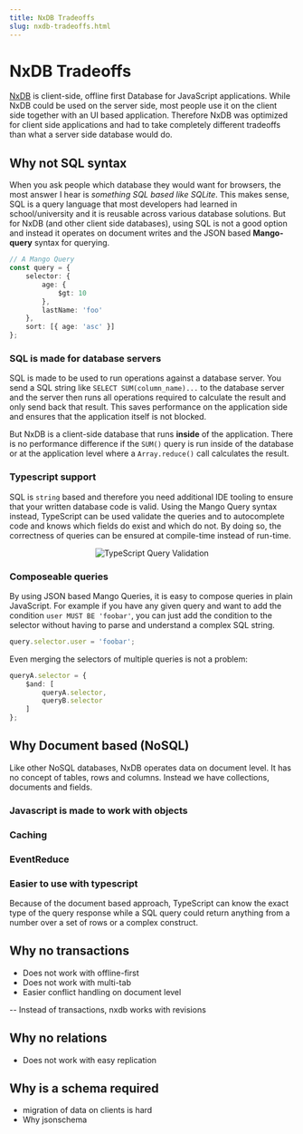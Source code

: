 ```yaml
---
title: NxDB Tradeoffs
slug: nxdb-tradeoffs.html
---
```


# NxDB Tradeoffs

[NxDB](https://nxpkg.github.io/nxdb) is client-side, offline first Database for JavaScript applications.
While NxDB could be used on the server side, most people use it on the client side together with an UI based application.
Therefore NxDB was optimized for client side applications and had to take completely different tradeoffs than what a server side database would do.



## Why not SQL syntax

When you ask people which database they would want for browsers, the most answer I hear is *something SQL based like SQLite*.
This makes sense, SQL is a query language that most developers had learned in school/university and it is reusable across various database solutions. 
But for NxDB (and other client side databases), using SQL is not a good option and instead it operates on document writes and the JSON based **Mango-query** syntax for querying.

```ts
// A Mango Query
const query = {
    selector: {
        age: {
            $gt: 10
        },
        lastName: 'foo'
    },
    sort: [{ age: 'asc' }]
};
```

### SQL is made for database servers

SQL is made to be used to run operations against a database server. You send a SQL string like ```SELECT SUM(column_name)...``` to the database server and the server then runs all operations required to calculate the result and only send back that result.
This saves performance on the application side and ensures that the application itself is not blocked.

But NxDB is a client-side database that runs **inside** of the application. There is no performance difference if the `SUM()` query is run inside of the database or at the application level where a `Array.reduce()` call calculates the result.

### Typescript support

SQL is `string` based and therefore you need additional IDE tooling to ensure that your written database code is valid.
Using the Mango Query syntax instead, TypeScript can be used validate the queries and to autocomplete code and knows which fields do exist and which do not. By doing so, the correctness of queries can be ensured at compile-time instead of run-time.

<p align="center">
  <img src="./files/typescript-query-validation.png" alt="TypeScript Query Validation" />
</p>


### Composeable queries

By using JSON based Mango Queries, it is easy to compose queries in plain JavaScript.
For example if you have any given query and want to add the condition `user MUST BE 'foobar'`, you can just add the condition to the selector without having to parse and understand a complex SQL string.

```ts
query.selector.user = 'foobar';
```

Even merging the selectors of multiple queries is not a problem:

```ts
queryA.selector = {
    $and: [
        queryA.selector,
        queryB.selector
    ]
};
```


## Why Document based (NoSQL)

Like other NoSQL databases, NxDB operates data on document level. It has no concept of tables, rows and columns. Instead we have collections, documents and fields.

### Javascript is made to work with objects
### Caching 

### EventReduce

### Easier to use with typescript 

Because of the document based approach, TypeScript can know the exact type of the query response while a SQL query could return anything from a number over a set of rows or a complex construct.



## Why no transactions

- Does not work with offline-first
- Does not work with multi-tab
- Easier conflict handling on document level

-- Instead of transactions, nxdb works with revisions


## Why no relations

- Does not work with easy replication

## Why is a schema required

- migration of data on clients is hard
- Why jsonschema

## 

